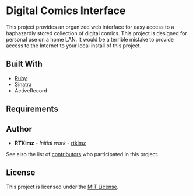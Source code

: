 # Digital Comics Interface

This project provides an organized web interface for easy access to a haphazardly stored collection of digital comics. This project is designed for personal use on a home LAN. It would be a terrible mistake to provide access to the Internet to your local install of this project.

## Built With

* [Ruby](https://www.ruby-lang.org)
* [Sinatra](http://sinatrarb.com/)
* ActiveRecord

## Requirements



## Author

* **RTKimz** - *Initial work* - [rtkimz](https://github.com/rtkimz)

See also the list of [contributors](https://github.com/rtkimz/dci-sinatra/contributors) who participated in this project.

## License

This project is licensed under the [MIT License](LICENSE).
